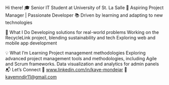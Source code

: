 Hi there!
🎓 Senior IT Student at University of St. La Salle
🚀 Aspiring Project Manager | Passionate Developer
📚 Driven by learning and adapting to new technologies

🌟 What I Do
Developing solutions for real-world problems
Working on the RecycleLink project, blending sustainability and tech
Exploring web and mobile app development

💡 What I’m Learning
Project management methodologies
Exploring advanced project management tools and methodologies, including Agile and Scrum frameworks.
Data visualization and analytics for admin panels
📬 Let’s Connect
💼 www.linkedin.com/in/kaye-mondejar
📧 kayemndjr11@gmail.com
